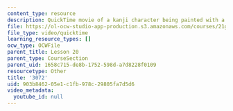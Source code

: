 ```yaml
---
content_type: resource
description: QuickTime movie of a kanji character being painted with a brush.
file: https://ol-ocw-studio-app-production.s3.amazonaws.com/courses/21g-504-japanese-iv-spring-2009/903b846205e1c1fb978c29805fa7d5d6_3072.mov
file_type: video/quicktime
learning_resource_types: []
ocw_type: OCWFile
parent_title: Lesson 20
parent_type: CourseSection
parent_uid: 1658c715-de8b-1752-598d-a7d8228f0109
resourcetype: Other
title: '3072'
uid: 903b8462-05e1-c1fb-978c-29805fa7d5d6
video_metadata:
  youtube_id: null
---
```

